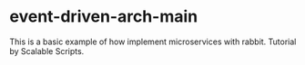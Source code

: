 # event-driven-arch-main
This is a basic example of how implement microservices with rabbit. Tutorial by  Scalable Scripts.
